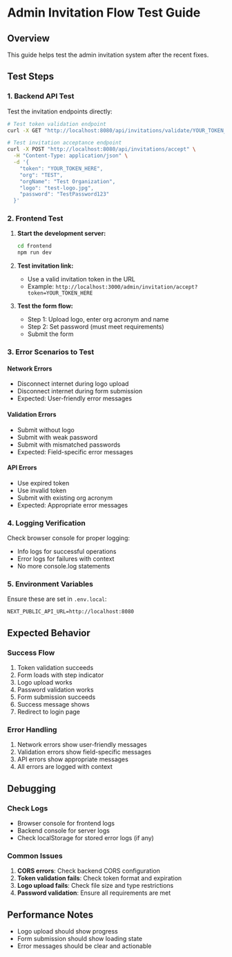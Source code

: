 # Admin Invitation Flow Test Guide

## Overview
This guide helps test the admin invitation system after the recent fixes.

## Test Steps

### 1. Backend API Test
Test the invitation endpoints directly:

```bash
# Test token validation endpoint
curl -X GET "http://localhost:8080/api/invitations/validate/YOUR_TOKEN_HERE"

# Test invitation acceptance endpoint
curl -X POST "http://localhost:8080/api/invitations/accept" \
  -H "Content-Type: application/json" \
  -d '{
    "token": "YOUR_TOKEN_HERE",
    "org": "TEST",
    "orgName": "Test Organization",
    "logo": "test-logo.jpg",
    "password": "TestPassword123"
  }'
```

### 2. Frontend Test
1. **Start the development server:**
   ```bash
   cd frontend
   npm run dev
   ```

2. **Test invitation link:**
   - Use a valid invitation token in the URL
   - Example: `http://localhost:3000/admin/invitation/accept?token=YOUR_TOKEN_HERE`

3. **Test the form flow:**
   - Step 1: Upload logo, enter org acronym and name
   - Step 2: Set password (must meet requirements)
   - Submit the form

### 3. Error Scenarios to Test

#### Network Errors
- Disconnect internet during logo upload
- Disconnect internet during form submission
- Expected: User-friendly error messages

#### Validation Errors
- Submit without logo
- Submit with weak password
- Submit with mismatched passwords
- Expected: Field-specific error messages

#### API Errors
- Use expired token
- Use invalid token
- Submit with existing org acronym
- Expected: Appropriate error messages

### 4. Logging Verification

Check browser console for proper logging:
- Info logs for successful operations
- Error logs for failures with context
- No more console.log statements

### 5. Environment Variables

Ensure these are set in `.env.local`:
```env
NEXT_PUBLIC_API_URL=http://localhost:8080
```

## Expected Behavior

### Success Flow
1. Token validation succeeds
2. Form loads with step indicator
3. Logo upload works
4. Password validation works
5. Form submission succeeds
6. Success message shows
7. Redirect to login page

### Error Handling
1. Network errors show user-friendly messages
2. Validation errors show field-specific messages
3. API errors show appropriate messages
4. All errors are logged with context

## Debugging

### Check Logs
- Browser console for frontend logs
- Backend console for server logs
- Check localStorage for stored error logs (if any)

### Common Issues
1. **CORS errors**: Check backend CORS configuration
2. **Token validation fails**: Check token format and expiration
3. **Logo upload fails**: Check file size and type restrictions
4. **Password validation**: Ensure all requirements are met

## Performance Notes
- Logo upload should show progress
- Form submission should show loading state
- Error messages should be clear and actionable
